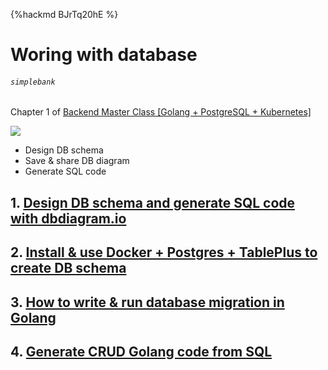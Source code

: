 {%hackmd BJrTq20hE %}
# Woring with database
###### `simplebank`
Chapter 1 of [Backend Master Class [Golang + PostgreSQL + Kubernetes]](/3xKIijmxQJqv0z56ifCMeQ)

![](https://i.imgur.com/GBdsHgC.jpg)
- Design DB schema
- Save & share DB diagram
- Generate SQL code

## 1. [Design DB schema and generate SQL code with dbdiagram.io](/QbpKoZ90QRyNTcQMWlDhHQ)
## 2. [Install & use Docker + Postgres + TablePlus to create DB schema](/I7KSchdBQ6ek7U32CnRI0g)
## 3. [How to write & run database migration in Golang](/LY43eG2RThSHeGDX3aMIaQ)
## 4. [Generate CRUD Golang code from SQL](/ZgIXYN1zQ-uRlgnRP1ge-Q)